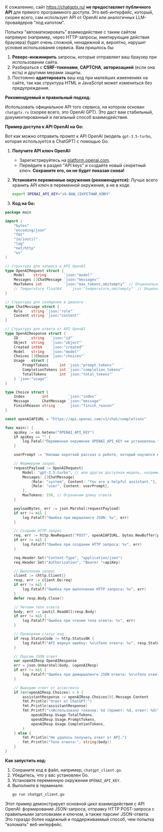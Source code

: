 К сожалению, сайт https://chatgptx.ru/ **не предоставляет публичного API** для прямого программного доступа. Это веб-интерфейс, который, скорее всего, сам использует API от OpenAI или аналогичных LLM-провайдеров "под капотом".

Попытка "автоматизировать" взаимодействие с таким сайтом напрямую (например, через HTTP-запросы, имитирующие действия браузера) будет очень сложной, ненадежной и, вероятно, нарушит условия использования сервиса. Вам пришлось бы:

1.  **Реверс-инжинирить** запросы, которые отправляет ваш браузер при использовании сайта.
2.  Разбираться с **CSRF-токенами**, **CAPTCHA**, **авторизацией** (если она есть) и другими мерами защиты.
3.  Постоянно **адаптировать** ваш код при малейших изменениях на сайте, так как структура HTML и JavaScript может измениться без предупреждения.

**Рекомендуемый и правильный подход:**

Использовать официальное API того сервиса, на котором основан `chatgptx.ru` (скорее всего, это OpenAI GPT). Это даст вам стабильный, документированный и легальный способ взаимодействия.

**Пример доступа к API OpenAI на Go:**

Вот как можно отправить промпт к API OpenAI (модель `gpt-3.5-turbo`, которая используется в ChatGPT) с помощью Go.

1.  **Получите API ключ OpenAI:**
    *   Зарегистрируйтесь на [platform.openai.com](https://platform.openai.com/).
    *   Перейдите в раздел "API keys" и создайте новый секретный ключ. **Сохраните его, он не будет показан снова!**

2.  **Установите переменные окружения (рекомендуется):**
    Лучше всего хранить API ключ в переменной окружения, а не в коде.
    ```bash
    export OPENAI_API_KEY="sk-ВАШ_СЕКРЕТНЫЙ_КЛЮЧ"
    ```

3.  **Код на Go:**

```go
package main

import (
	"bytes"
	"encoding/json"
	"fmt"
	"io/ioutil"
	"log"
	"net/http"
	"os"
)

// Структура для запроса к API OpenAI
type OpenAIRequest struct {
	Model    string        `json:"model"`
	Messages []ChatMessage `json:"messages"`
	MaxTokens int          `json:"max_tokens,omitempty"` // Опционально: максимальное количество токенов в ответе
	// Temperature float64    `json:"temperature,omitempty"` // Опционально: "креативность" ответа
}

// Структура для сообщения в диалоге
type ChatMessage struct {
	Role    string `json:"role"`
	Content string `json:"content"`
}

// Структура для ответа от API OpenAI
type OpenAIResponse struct {
	ID      string   `json:"id"`
	Object  string   `json:"object"`
	Created int64    `json:"created"`
	Model   string   `json:"model"`
	Choices []Choice `json:"choices"`
	Usage   struct {
		PromptTokens     int `json:"prompt_tokens"`
		CompletionTokens int `json:"completion_tokens"`
		TotalTokens      int `json:"total_tokens"`
	} `json:"usage"`
}

type Choice struct {
	Index        int         `json:"index"`
	Message      ChatMessage `json:"message"`
	FinishReason string      `json:"finish_reason"`
}

const openAIAPIURL = "https://api.openai.com/v1/chat/completions"

func main() {
	apiKey := os.Getenv("OPENAI_API_KEY")
	if apiKey == "" {
		log.Fatal("Переменная окружения OPENAI_API_KEY не установлена.")
	}

	userPrompt := "Напиши короткий рассказ о роботе, который научился мечтать." // Ваш промпт здесь

	// Формируем запрос
	requestPayload := OpenAIRequest{
		Model: "gpt-3.5-turbo", // или другая доступная модель, например "gpt-4"
		Messages: []ChatMessage{
			{Role: "system", Content: "You are a helpful assistant."}, // Системное сообщение (опционально)
			{Role: "user", Content: userPrompt},
		},
		MaxTokens: 150, // Ограничим длину ответа
	}

	payloadBytes, err := json.Marshal(requestPayload)
	if err != nil {
		log.Fatalf("Ошибка при маршалинге JSON: %v", err)
	}

	// Создаем HTTP запрос
	req, err := http.NewRequest("POST", openAIAPIURL, bytes.NewBuffer(payloadBytes))
	if err != nil {
		log.Fatalf("Ошибка при создании HTTP запроса: %v", err)
	}

	req.Header.Set("Content-Type", "application/json")
	req.Header.Set("Authorization", "Bearer "+apiKey)

	// Выполняем запрос
	client := &http.Client{}
	resp, err := client.Do(req)
	if err != nil {
		log.Fatalf("Ошибка при выполнении HTTP запроса: %v", err)
	}
	defer resp.Body.Close()

	// Читаем тело ответа
	body, err := ioutil.ReadAll(resp.Body)
	if err != nil {
		log.Fatalf("Ошибка при чтении тела ответа: %v", err)
	}

	// Проверяем статус код
	if resp.StatusCode != http.StatusOK {
		log.Fatalf("API вернул ошибку: %s\nТело ответа: %s", resp.Status, string(body))
	}

	// Парсим JSON ответ
	var openAIResp OpenAIResponse
	err = json.Unmarshal(body, &openAIResp)
	if err != nil {
		log.Fatalf("Ошибка при демаршалинге JSON ответа: %v\nТело ответа: %s", err, string(body))
	}

	// Выводим ответ от ассистента
	if len(openAIResp.Choices) > 0 {
		assistantResponse := openAIResp.Choices[0].Message.Content
		fmt.Println("Ответ от ChatGPT:")
		fmt.Println(assistantResponse)
		fmt.Printf("\nИспользовано токенов: %d (промпт: %d, ответ: %d)\n",
			openAIResp.Usage.TotalTokens,
			openAIResp.Usage.PromptTokens,
			openAIResp.Usage.CompletionTokens,
		)
	} else {
		fmt.Println("Не удалось получить ответ от API.")
		fmt.Println("Тело ответа:", string(body))
	}
}
```

**Как запустить код:**

1.  Сохраните код в файл, например, `chatgpt_client.go`.
2.  Убедитесь, что у вас установлен Go.
3.  Установите переменную окружения `OPENAI_API_KEY`.
4.  Выполните в терминале:
    ```bash
    go run chatgpt_client.go
    ```

Этот пример демонстрирует основной цикл взаимодействия с API OpenAI: формирование JSON-запроса, отправку HTTP POST-запроса с правильными заголовками и ключом, а также парсинг JSON-ответа. Это гораздо более надежный и поддерживаемый способ, чем попытка "взломать" веб-интерфейс.
